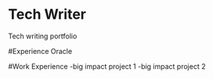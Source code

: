 # Tech Writer
 Tech writing portfolio

#Experience
Oracle

#Work Experience
-big impact project 1
-big impact project 2
